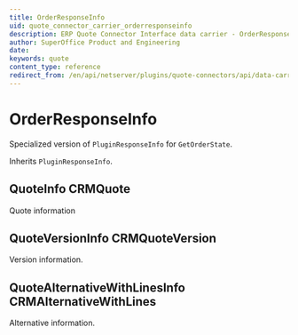 ```yaml
---
title: OrderResponseInfo
uid: quote_connector_carrier_orderresponseinfo
description: ERP Quote Connector Interface data carrier - OrderResponseInfo
author: SuperOffice Product and Engineering
date:
keywords: quote
content_type: reference
redirect_from: /en/api/netserver/plugins/quote-connectors/api/data-carriers/orderresponseinfo
---
```


# OrderResponseInfo

Specialized version of `PluginResponseInfo` for `GetOrderState`.

Inherits `PluginResponseInfo`.

## QuoteInfo CRMQuote

Quote information

## QuoteVersionInfo CRMQuoteVersion

Version information.

## QuoteAlternativeWithLinesInfo CRMAlternativeWithLines

Alternative information.
